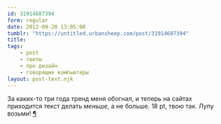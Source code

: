 ```yaml
---
id: 31914687394
form: regular
date: 2012-09-20 13:05:00
tumblr: "https://untitled.urbansheep.com/post/31914687394"
title:
tags:
    - post
    - твиты
    - про дизайн
    - говорящие компьютеры
layout: post-text.njk
---
```


<p>За каких-то три года тренд меня обогнал, и теперь на сайтах приходится текст делать <em>меньше</em>, а не больше. 18 pt, твою так. Лупу возьми! <a href="http://bit.ly/R1TFzV">¶</a></p>

